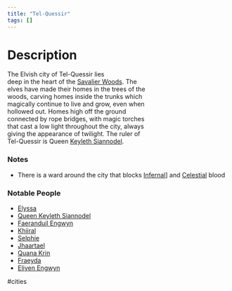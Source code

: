 ```yaml
---
title: "Tel-Quessir"
tags: []
---
```


# Description

The Elvish city of Tel-Quessir lies  
deep in the heart of the [Savalier Woods](content/Places/Savalier%20Woods.md). The  
elves have made their homes in the trees of the  
woods, carving homes inside the trunks which  
magically continue to live and grow, even when  
hollowed out. Homes high off the ground  
connected by rope bridges, with magic torches  
that cast a low light throughout the city, always  
giving the appearance of twilight. The ruler of  
Tel-Quessir is Queen [Keyleth Siannodel](content/NPCs/Keyleth%20Siannodel.md).

### Notes

- There is a ward around the city that blocks [Infernal](content/Species/Infernal.md)] and [Celestial](content/Species/Celestial.md) blood

### Notable People

- [Elyssa](content/NPCs/Elyssa%20Engwyn.md)
- [Queen Keyleth Siannodel](content/NPCs/Keyleth%20Siannodel.md)
- [Faeranduil Engwyn](content/NPCs/Faeranduil%20Engwyn.md)
- [Khiiral](content/NPCs/Khiiral.md)
- [Selphie](content/NPCs/Selphie.md)
- [Jhaartael](Jhaartael)
- [Quana Krin](content/NPCs/Quana%20Krin.md)
- [Fraeyda](content/PCs/Fraeyda.md)
- [Eliyen Engwyn](content/NPCs/Eliyen%20Engwyn.md)


#cities
